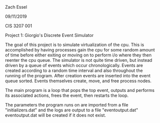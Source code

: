 Zach Essel

09/11/2019

CIS 3207 001

Project 1: Giorgio's Discrete Event Simulator

The goal of this project is to simulate virtualization of the cpu.  This is accomplished by having processes
gain the cpu for some random amount of time before either exiting or moving on to perform i/o where they then
reenter the cpu queue.  The simulator is not quite time driven, but instead driven by a queue of events which occur
chronologically.  Events are created according to a random time interval and also throughout the running of the program.
After creation events are inserted into the event queue sorted.  Events themselves create, move, and free process nodes.

The main program is a loop that pops the top event, outputs and performs its associated actions, frees the event, then
restarts the loop.

The parameters the program runs on are imported from a file "initializers.dat" and the logs are output to a file "eventoutput.dat"
eventoutput.dat will be created if it does not exist. 
